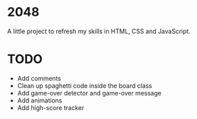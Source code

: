 # 2048
A little project to refresh my skills in HTML, CSS and JavaScript.

# TODO
- Add comments
- Clean up spaghetti code inside the board class
- Add game-over detector and game-over message
- Add animations
- Add high-score tracker